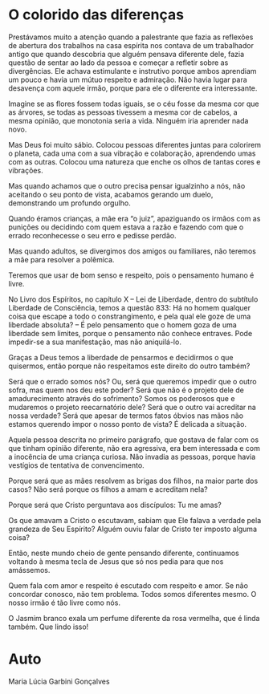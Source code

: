 # O colorido das diferenças

Prestávamos muito a atenção quando a palestrante que fazia as reflexões de abertura dos trabalhos na casa espírita nos contava de um trabalhador antigo que quando descobria que alguém pensava diferente dele, fazia questão de sentar ao lado da pessoa e começar a refletir sobre as divergências. Ele achava estimulante e instrutivo porque ambos aprendiam um pouco e havia um mútuo respeito e admiração. Não havia lugar para desavença com aquele irmão, porque para ele o diferente era interessante.

Imagine se as flores fossem todas iguais, se o céu fosse da mesma cor que as árvores, se todas as pessoas tivessem a mesma cor de cabelos, a mesma opinião, que monotonia seria a vida. Ninguém iria aprender nada novo.

Mas Deus foi muito sábio. Colocou pessoas diferentes juntas para colorirem o planeta, cada uma com a sua vibração e colaboração, aprendendo umas com as outras. Colocou uma natureza que enche os olhos de tantas cores e vibrações.

Mas quando achamos que o outro precisa pensar igualzinho a nós, não aceitando o seu ponto de vista, acabamos gerando um duelo, demonstrando um profundo orgulho.

Quando éramos crianças, a mãe era “o juiz”, apaziguando os irmãos com as punições ou decidindo com quem estava a razão e fazendo com que o errado reconhecesse o seu erro e pedisse perdão.

Mas quando adultos, se divergimos dos amigos ou familiares, não teremos a mãe para resolver a polêmica.

Teremos que usar de bom senso e respeito, pois o pensamento humano é livre.

No Livro dos Espíritos, no capítulo X – Lei de Liberdade, dentro do subtítulo Liberdade de Consciência, temos a questão 833: Há no homem qualquer coisa que escape a todo o constrangimento, e pela qual ele goze de uma liberdade absoluta? – É pelo pensamento que o homem goza de uma liberdade sem limites, porque o pensamento não conhece entraves. Pode impedir-se a sua manifestação, mas não aniquilá-lo.

Graças a Deus temos a liberdade de pensarmos e decidirmos o que quisermos, então porque não respeitamos este direito do outro também?

Será que o errado somos nós? Ou, será que queremos impedir que o outro sofra, mas quem nos deu este poder? Será que não é o projeto dele de amadurecimento através do sofrimento? Somos os poderosos que e mudaremos o projeto reecarnatório dele? Será que o outro vai acreditar na nossa verdade? Será que apesar de termos fatos óbvios nas mãos não estamos querendo impor o nosso ponto de vista? É delicada a situação.

Aquela pessoa descrita no primeiro parágrafo, que gostava de falar com os que tinham opinião diferente, não era agressiva, era bem interessada e com a inocência de uma criança curiosa. Não invadia as pessoas, porque havia vestígios de tentativa de convencimento.

Porque será que as mães resolvem as brigas dos filhos, na maior parte dos casos? Não será porque os filhos a amam e acreditam nela?

Porque será que Cristo perguntava aos discípulos: Tu me amas?

Os que amavam a Cristo o escutavam, sabiam que Ele falava a verdade pela grandeza de Seu Espírito? Alguém ouviu falar de Cristo ter imposto alguma coisa?

Então, neste mundo cheio de gente pensando diferente, continuamos voltando à mesma tecla de Jesus que só nos pedia para que nos amássemos.

Quem fala com amor e respeito é escutado com respeito e amor. Se não concordar conosco, não tem problema. Todos somos diferentes mesmo. O nosso irmão é tão livre como nós.

O Jasmim branco exala um perfume diferente da rosa vermelha, que é linda também. Que lindo isso!

# Auto
Maria Lúcia Garbini Gonçalves
